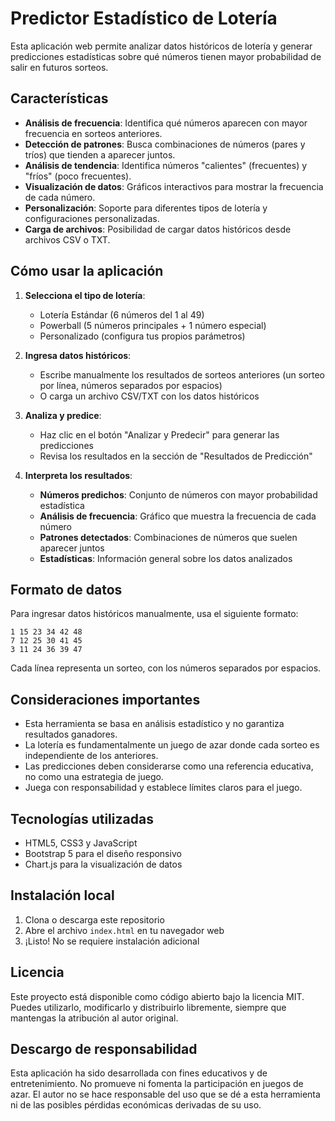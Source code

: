 # Predictor Estadístico de Lotería

Esta aplicación web permite analizar datos históricos de lotería y generar predicciones estadísticas sobre qué números tienen mayor probabilidad de salir en futuros sorteos.

## Características

- **Análisis de frecuencia**: Identifica qué números aparecen con mayor frecuencia en sorteos anteriores.
- **Detección de patrones**: Busca combinaciones de números (pares y tríos) que tienden a aparecer juntos.
- **Análisis de tendencia**: Identifica números "calientes" (frecuentes) y "fríos" (poco frecuentes).
- **Visualización de datos**: Gráficos interactivos para mostrar la frecuencia de cada número.
- **Personalización**: Soporte para diferentes tipos de lotería y configuraciones personalizadas.
- **Carga de archivos**: Posibilidad de cargar datos históricos desde archivos CSV o TXT.

## Cómo usar la aplicación

1. **Selecciona el tipo de lotería**:
   - Lotería Estándar (6 números del 1 al 49)
   - Powerball (5 números principales + 1 número especial)
   - Personalizado (configura tus propios parámetros)

2. **Ingresa datos históricos**:
   - Escribe manualmente los resultados de sorteos anteriores (un sorteo por línea, números separados por espacios)
   - O carga un archivo CSV/TXT con los datos históricos

3. **Analiza y predice**:
   - Haz clic en el botón "Analizar y Predecir" para generar las predicciones
   - Revisa los resultados en la sección de "Resultados de Predicción"

4. **Interpreta los resultados**:
   - **Números predichos**: Conjunto de números con mayor probabilidad estadística
   - **Análisis de frecuencia**: Gráfico que muestra la frecuencia de cada número
   - **Patrones detectados**: Combinaciones de números que suelen aparecer juntos
   - **Estadísticas**: Información general sobre los datos analizados

## Formato de datos

Para ingresar datos históricos manualmente, usa el siguiente formato:

```
1 15 23 34 42 48
7 12 25 30 41 45
3 11 24 36 39 47
```

Cada línea representa un sorteo, con los números separados por espacios.

## Consideraciones importantes

- Esta herramienta se basa en análisis estadístico y no garantiza resultados ganadores.
- La lotería es fundamentalmente un juego de azar donde cada sorteo es independiente de los anteriores.
- Las predicciones deben considerarse como una referencia educativa, no como una estrategia de juego.
- Juega con responsabilidad y establece límites claros para el juego.

## Tecnologías utilizadas

- HTML5, CSS3 y JavaScript
- Bootstrap 5 para el diseño responsivo
- Chart.js para la visualización de datos

## Instalación local

1. Clona o descarga este repositorio
2. Abre el archivo `index.html` en tu navegador web
3. ¡Listo! No se requiere instalación adicional

## Licencia

Este proyecto está disponible como código abierto bajo la licencia MIT. Puedes utilizarlo, modificarlo y distribuirlo libremente, siempre que mantengas la atribución al autor original.

## Descargo de responsabilidad

Esta aplicación ha sido desarrollada con fines educativos y de entretenimiento. No promueve ni fomenta la participación en juegos de azar. El autor no se hace responsable del uso que se dé a esta herramienta ni de las posibles pérdidas económicas derivadas de su uso.